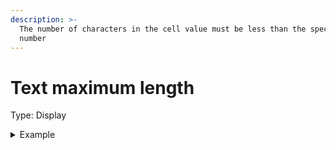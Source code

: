 ```yaml
---
description: >-
  The number of characters in the cell value must be less than the specified
  number
---
```


# Text maximum length

Type: Display

<details>

<summary>Example</summary>

* Cell value: Description
* Rule value: 10
* Result: Fail - 'Description' is 11 characters long

</details>

